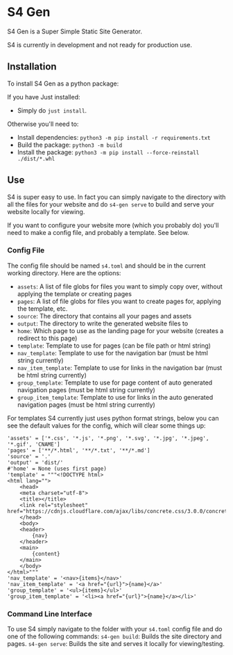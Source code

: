 # S4 Gen

S4 Gen is a Super Simple Static Site Generator.

S4 is currently in development and not ready for production use.

## Installation

To install S4 Gen as a python package:

If you have Just installed:
- Simply do `just install`.

Otherwise you'll need to:
- Install dependencies: `python3 -m pip install -r requirements.txt`
- Build the package: `python3 -m build`
- Install the package: `python3 -m pip install --force-reinstall ./dist/*.whl`

## Use

S4 is super easy to use.
In fact you can simply navigate to the directory with all the files for your website and do `s4-gen serve` to build and serve your website locally for viewing.

If you want to configure your website more (which you probably do) you'll need to make a config file, and probably a template. See below.

### Config File

The config file should be named `s4.toml` and should be in the current working directory.
Here are the options:
- `assets`: A list of file globs for files you want to simply copy over, without applying the template or creating pages
- `pages`: A list of file globs for files you want to create pages for, applying the template, etc.
- `source`: The directory that contains all your pages and assets
- `output`: The directory to write the generated website files to
- `home`: Which page to use as the landing page for your website (creates a redirect to this page)
- `template`: Template to use for pages (can be file path or html string)
- `nav_template`: Template to use for the navigation bar (must be html string currently)
- `nav_item_template`: Template to use for links in the navigation bar (must be html string currently)
- `group_template`: Template to use for page content of auto generated navigation pages (must be html string currently)
- `group_item_template`: Template to use for links in the auto generated navigation pages (must be html string currently)

For templates S4 currently just uses python format strings, below you can see the default values for the config, which will clear some things up:
```
'assets' = ['*.css', '*.js', '*.png', '*.svg', '*.jpg', '*.jpeg', '*.gif', 'CNAME']
'pages' = ['**/*.html', '**/*.txt', '**/*.md']
'source' = '.'
'output' = 'dist/'
#'home' = None (uses first page)
'template' = """<!DOCTYPE html>
<html lang="">
    <head>
    <meta charset="utf-8">
    <title></title>
    <link rel="stylesheet" href="https://cdnjs.cloudflare.com/ajax/libs/concrete.css/3.0.0/concrete.min.css">
    </head>
    <body>
    <header>
        {nav}
    </header>
    <main>
        {content}
    </main>
    </body>
</html>"""
'nav_template' = '<nav>{items}</nav>'
'nav_item_template' = '<a href="{url}">{name}</a>'
'group_template' = '<ul>{items}</ul>'
'group_item_template' = '<li><a href="{url}">{name}</a></li>'
```

### Command Line Interface

To use S4 simply navigate to the folder with your `s4.toml` config file and do one of the following commands:
`s4-gen build`: Builds the site directory and pages.
`s4-gen serve`: Builds the site and serves it locally for viewing/testing.
